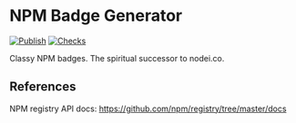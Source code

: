 # NPM Badge Generator

[![Publish](https://github.com/LucaScorpion/npm-badge-generator/actions/workflows/publish.yml/badge.svg)](https://github.com/LucaScorpion/npm-badge-generator/actions/workflows/publish.yml)
[![Checks](https://github.com/LucaScorpion/npm-badge-generator/actions/workflows/checks.yml/badge.svg)](https://github.com/LucaScorpion/npm-badge-generator/actions/workflows/checks.yml)

Classy NPM badges.
The spiritual successor to nodei.co.

## References

NPM registry API docs: https://github.com/npm/registry/tree/master/docs
